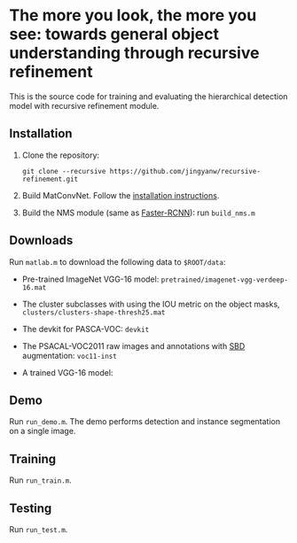 # The more you look, the more you see: towards general object understanding through recursive refinement

This is the source code for training and evaluating the hierarchical detection model with recursive refinement module.

## Installation
1. Clone the repository:
    ```Shell
    git clone --recursive https://github.com/jingyanw/recursive-refinement.git
    ```
2. Build MatConvNet. Follow the [installation instructions](http://www.vlfeat.org/matconvnet/install/).

3. Build the NMS module (same as [Faster-RCNN](https://github.com/ShaoqingRen/faster_rcnn/)): run `build_nms.m`


## Downloads
Run `matlab.m` to download the following data to `$ROOT/data`:
    
- Pre-trained ImageNet VGG-16 model: `pretrained/imagenet-vgg-verdeep-16.mat`
        
- The cluster subclasses with using the IOU metric on the object masks, `clusters/clusters-shape-thresh25.mat`
- The devkit for PASCA-VOC: `devkit`
- The PSACAL-VOC2011 raw images and annotations with [SBD](http://home.bharathh.info/pubs/codes/SBD/download.html) augmentation: `voc11-inst`
- A trained VGG-16 model:

## Demo
Run `run_demo.m`. The demo performs detection and instance segmentation on a single image.

## Training
Run `run_train.m`.

## Testing
Run `run_test.m`.

